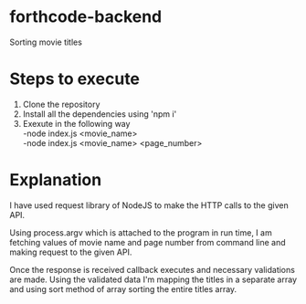 # forthcode-backend
Sorting movie titles

# Steps to execute

1. Clone the repository
2. Install all the dependencies using 'npm i'
3. Exexute in the following way 
  <br>-node index.js <movie_name> <br>-node index.js <movie_name> <page_number>

# Explanation

I have used request library of NodeJS to make the HTTP calls to the given API.

Using process.argv which is attached to the program in run time, I am fetching values of movie name and page number from command line and making request to the given API.

Once the response is received callback executes and necessary validations are made. Using the validated data I'm mapping the titles in a separate array and using sort method of array sorting the entire titles array.
